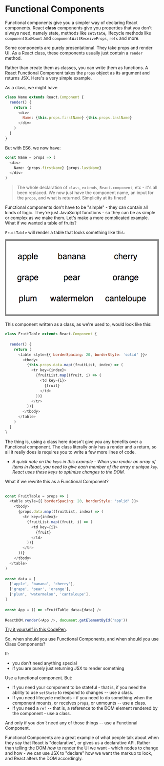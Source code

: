 # Functional Components

Functional components give you a simpler way of declaring React components. React **class** components give you properties that you don't always need, namely state, methods like `setState`, lifecycle methods like `componentDidMount` and `componentWillReceiveProps`, `refs` and more.

Some components are purely presentational. They take props and render UI. As a React class, these components usually just contain a `render` method.

Rather than create them as classes, you can write them as functions. A React Functional Component takes the `props` object as its argument and returns JSX. Here's a very simple example.

As a class, we might have:


```javascript
class Name extends React.Component {
  render() {
    return (
      <div>
        Name: {this.props.firstName} {this.props.lastName}
      </div>
    )
  }
}
```

But with ES6, we now have:

```javascript
const Name = props => (
  <div>
    Name: {props.firstName} {props.lastName}
  </div>
)
```

> The whole declaration of `class`, `extends`, `React.component`, etc - it's all been replaced. We now just have the component name, an input for the `props`, and what is returned. Simplicity at its finest!

Functional components don't have to be "simple" - they can contain all kinds of logic. They're just JavaScript functions - so they can be as simple or complex as we make them. Let's make a more complicated example. What if we wanted a table of fruits?


`FruitTable` will render a table that looks something like this:

![Rendered fruit table](./assets/fruit-table.png)


This component written as a class, as we're used to, would look like this:

```javascript
class FruitTable extends React.Component {

  render() {
    return (
      <table style={{ borderSpacing: 20, borderStyle: 'solid' }}>
        <tbody>
          {this.props.data.map((fruitList, index) => (
            <tr key={index}>
              {fruitList.map((fruit, i) => (
                <td key={i}>
                  {fruit}
                </td>
              ))}
            </tr>
          ))}
        </tbody>
      </table>
    )
  }
}
```

The thing is, using a class here doesn't give you any benefits over a Functional component. The class literally only has a render and a return, so all it really does is requires you to write a few more lines of code.

* _A quick note on the `key`s in this example - When you render an array of items in React, you need to give each member of the array a unique `key`. React uses these keys to optimize changes to the DOM._

What if we rewrite this as a Functional Component?

```javascript

const FruitTable = props => (
  <table style={{ borderSpacing: 20, borderStyle: 'solid' }}>
    <tbody>
      {props.data.map((fruitList, index) => (
        <tr key={index}>
          {fruitList.map((fruit, i) => (
            <td key={i}>
              {fruit}
            </td>
          ))}
        </tr>
      ))}
    </tbody>
  </table>
)

const data = [
  ['apple', 'banana', 'cherry'],
  ['grape', 'pear', 'orange'],
  ['plum', 'watermelon', 'canteloupe'],
]

const App = () => <FruitTable data={data} />

ReactDOM.render(<App />, document.getElementById('app'))

```

[Try it yourself in this CodePen](https://codepen.io/SuperTernary/pen/BZGmya?editors=001).

So, when should you use Functional Components, and when should you use Class Components?

If:

- you don't need anything special
- if you are purely just returning JSX to render something

Use a functional component. But:

* If you need your component to be stateful - that is, if you need the ability to use `setState` to respond to changes -- use a class.
* If you need lifecycle methods - if you need to do something when the component mounts, or receives `props`, or unmounts -- use a class.
* If you need a `ref` -- that is, a reference to the DOM element rendered by the component - use a class.

And only if you _don't_ need any of those things -- use a Functional Component.

Functional Components are a great example of what people talk about when they say that React is "declarative", or gives us a declarative API. Rather than telling the DOM _how_ to render the UI we want - which nodes to change and how - we can use JSX to "declare" how we want the markup to look, and React alters the DOM accordingly.
